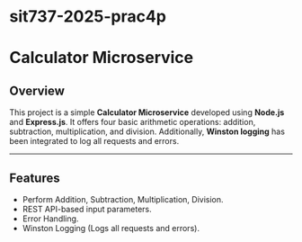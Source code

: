 # sit737-2025-prac4p
# Calculator Microservice

## Overview

This project is a simple **Calculator Microservice** developed using **Node.js** and **Express.js**. It offers four basic arithmetic operations: addition, subtraction, multiplication, and division. Additionally, **Winston logging** has been integrated to log all requests and errors.

---

## Features

- Perform Addition, Subtraction, Multiplication, Division.
- REST API-based input parameters.
- Error Handling.
- Winston Logging (Logs all requests and errors).
